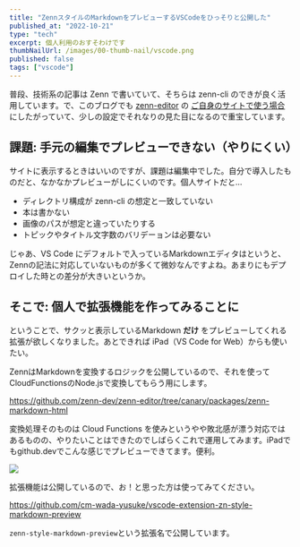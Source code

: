 ```yaml
---
title: "ZennスタイルのMarkdownをプレビューするVSCodeをひっそりと公開した"
published_at: "2022-10-21"
type: "tech"
excerpt: 個人利用のおすそわけです
thumbNailUrl: /images/00-thumb-nail/vscode.png
published: false
tags: ["vscode"]
---
```


普段、技術系の記事は Zenn で書いていて、そちらは zenn-cli のできが良く活用しています。で、このブログでも [zenn-editor](https://github.com/zenn-dev/zenn-editor) の [ご自身のサイトで使う場合](https://github.com/zenn-dev/zenn-editor#%E3%81%94%E8%87%AA%E8%BA%AB%E3%81%AEweb%E3%82%B5%E3%82%A4%E3%83%88%E3%81%A7%E4%BD%BF%E3%81%86%E5%A0%B4%E5%90%88) にしたがっていて、少しの設定でそれなりの見た目になるので重宝しています。

## 課題: 手元の編集でプレビューできない（やりにくい）

サイトに表示するときはいいのですが、課題は編集中でした。自分で導入したものだと、なかなかプレビューがしにくいのです。個人サイトだと…

- ディレクトリ構成が zenn-cli の想定と一致していない
- 本は書かない
- 画像のパスが想定と違っていたりする
- トピックやタイトル文字数のバリデーョンは必要ない

じゃあ、VS Code にデフォルトで入っているMarkdownエディタはというと、Zennの記法に対応していないものが多くて微妙なんですよね。あまりにもデプロイした時との差分が大きいというか。

## そこで: 個人で拡張機能を作ってみることに

ということで、サクッと表示しているMarkdown **だけ** をプレビューしてくれる拡張が欲しくなりました。あとできれば iPad（VS Code for Web）からも使いたい。

ZennはMarkdownを変換するロジックを公開しているので、それを使ってCloudFunctionsのNode.jsで変換してもらう用にします。

https://github.com/zenn-dev/zenn-editor/tree/canary/packages/zenn-markdown-html

変換処理そのものは Cloud Functions を使みというやや敗北感が漂う対応ではあるものの、やりたいことはできたのでしばらくこれで運用してみます。iPadでもgithub.devでこんな感じでプレビューできてます。便利。

![](/images/22/B94FE5EE-2E5C-44C1-BF53-BD24428F3E45.png)

拡張機能は公開しているので、お！と思った方は使ってみてください。

https://github.com/cm-wada-yusuke/vscode-extension-zn-style-markdown-preview

`zenn-style-markdown-preview`という拡張名で公開しています。
